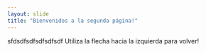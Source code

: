 ```yaml
---
layout: slide
title: "Bienvenidos a la segunda página!"
---
```

sfdsdfsdfsdfsdfsdf
Utiliza la flecha hacia la izquierda para volver!
